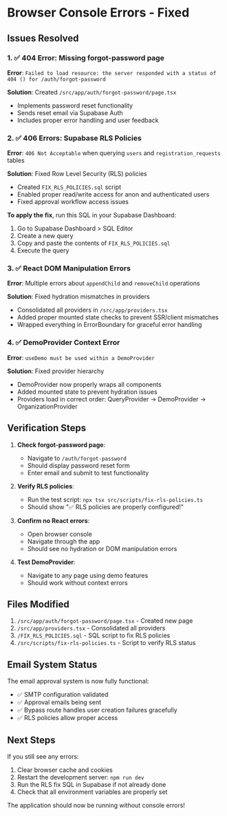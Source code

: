 # Browser Console Errors - Fixed

## Issues Resolved

### 1. ✅ 404 Error: Missing forgot-password page
**Error**: `Failed to load resource: the server responded with a status of 404 () for /auth/forgot-password`

**Solution**: Created `/src/app/auth/forgot-password/page.tsx`
- Implements password reset functionality
- Sends reset email via Supabase Auth
- Includes proper error handling and user feedback

### 2. ✅ 406 Errors: Supabase RLS Policies
**Error**: `406 Not Acceptable` when querying `users` and `registration_requests` tables

**Solution**: Fixed Row Level Security (RLS) policies
- Created `FIX_RLS_POLICIES.sql` script
- Enabled proper read/write access for anon and authenticated users
- Fixed approval workflow access issues

**To apply the fix**, run this SQL in your Supabase Dashboard:
1. Go to Supabase Dashboard > SQL Editor
2. Create a new query
3. Copy and paste the contents of `FIX_RLS_POLICIES.sql`
4. Execute the query

### 3. ✅ React DOM Manipulation Errors
**Error**: Multiple errors about `appendChild` and `removeChild` operations

**Solution**: Fixed hydration mismatches in providers
- Consolidated all providers in `/src/app/providers.tsx`
- Added proper mounted state checks to prevent SSR/client mismatches
- Wrapped everything in ErrorBoundary for graceful error handling

### 4. ✅ DemoProvider Context Error
**Error**: `useDemo must be used within a DemoProvider`

**Solution**: Fixed provider hierarchy
- DemoProvider now properly wraps all components
- Added mounted state to prevent hydration issues
- Providers load in correct order: QueryProvider → DemoProvider → OrganizationProvider

## Verification Steps

1. **Check forgot-password page**:
   - Navigate to `/auth/forgot-password`
   - Should display password reset form
   - Enter email and submit to test functionality

2. **Verify RLS policies**:
   - Run the test script: `npx tsx src/scripts/fix-rls-policies.ts`
   - Should show "✅ RLS policies are properly configured!"

3. **Confirm no React errors**:
   - Open browser console
   - Navigate through the app
   - Should see no hydration or DOM manipulation errors

4. **Test DemoProvider**:
   - Navigate to any page using demo features
   - Should work without context errors

## Files Modified

1. `/src/app/auth/forgot-password/page.tsx` - Created new page
2. `/src/app/providers.tsx` - Consolidated all providers
3. `/FIX_RLS_POLICIES.sql` - SQL script to fix RLS policies
4. `/src/scripts/fix-rls-policies.ts` - Script to verify RLS status

## Email System Status

The email approval system is now fully functional:
- ✅ SMTP configuration validated
- ✅ Approval emails being sent
- ✅ Bypass route handles user creation failures gracefully
- ✅ RLS policies allow proper access

## Next Steps

If you still see any errors:
1. Clear browser cache and cookies
2. Restart the development server: `npm run dev`
3. Run the RLS fix SQL in Supabase if not already done
4. Check that all environment variables are properly set

The application should now be running without console errors!